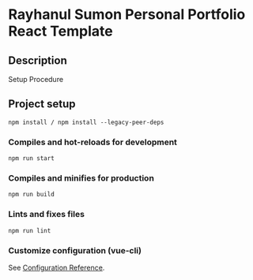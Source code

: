 # Rayhanul Sumon Personal Portfolio React Template

## Description

Setup Procedure 
 
## Project setup

```
npm install / npm install --legacy-peer-deps 
``` 

### Compiles and hot-reloads for development

``` 
npm run start
```   

### Compiles and minifies for production

```     
npm run build  
```
 
### Lints and fixes files    

```
npm run lint
```

### Customize configuration (vue-cli)

See [Configuration Reference](https://cli.vuejs.org/config/).
